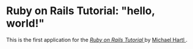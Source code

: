 # Ruby on Rails Tutorial: "hello, world!"

This is the first application for the
[ *Ruby on Rails Tutorial* ]( http://www.railstutorial.org/ ) by [ Michael Hartl ]( http://www.michaelhartle.com/ ).
